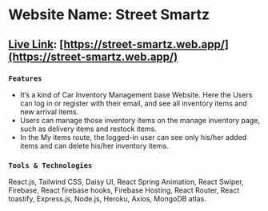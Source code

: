 # Website Name: Street Smartz
## [Live Link](https://street-smartz.web.app/): [https://street-smartz.web.app/](https://street-smartz.web.app/)

### `Features`
- It’s a kind of Car Inventory Management base Website. Here the Users can log in or register with their email, and see all inventory items and new arrival items.
- Users can manage those inventory items on the manage inventory page, such as delivery items and restock  items. 
- In the My items route, the logged-in user can see only his/her added items and can delete his/her inventory  items. 

### `Tools & Technologies`
React.js, Tailwind CSS, Daisy UI, React Spring Animation, React Swiper, Firebase, React firebase hooks,  Firebase Hosting, React Router, React toastify, Express.js, Node.js, Heroku, Axios, MongoDB atlas. 

